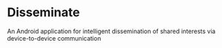 Disseminate
===========
An Android application for intelligent dissemination of shared interests via device-to-device communication
